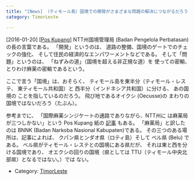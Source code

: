 ```yaml
---
title: "[News] （ティモール島）国境での開発がさまざまな問題の解決につながるだろう "
category: TimorLeste

---
```


[2016-01-20] [[Pos Kupang]](http://bit.ly/1Wtpfqg)  NTT州国境管理局
(Badan Pengelola Perbatasan)の長の言葉である。
「開発」というのは、
道路の整備、国境のゲートでのチェックの強化、
そして住民の経済的なエンパワーメントなどである。
そして「問題」というのは、
「ねずみの道」（国境を超える非正規な道）を
使っての密輸、
とりわけ麻薬の密輸であるという。

<!--more-->

 ここで言う「国境」は、おそらく、
ティモール島を東半分（ティモール・レステ、
東ティモール共和国）と
西半分（インドネシア共和国）に分ける、
あの国境の
ことを指しているのだろう。
飛び地であるオイクシ (Oecusse)の
まわりの国境ではないだろう（たぶん）。

 参考までに、
「国際麻薬シンジケートの通路でありながら、NTT州に
は麻薬局が三つしかない」という Pos Kupang 紙の
[記事](http://bit.ly/1PgXlOR)
もある。
「麻薬局」と訳したのは
BNNK (Badan Narkoba Nasional Kabupaten)である。
その三つのある場所は、記事によれば、
クパン県とンダオ県（ロティ島）そして
ベル県 (Belu) である。
ベル県がティモール・レステとの国境にある県だが、
それは東と西を分ける国境であり、
オエクシの回りの国境（県としては
TTU（ティモール中央北部県）となるではない。）では
ない。

- Category: [TimorLeste](https://merapano.github.io/categories.html#TimorLeste)

